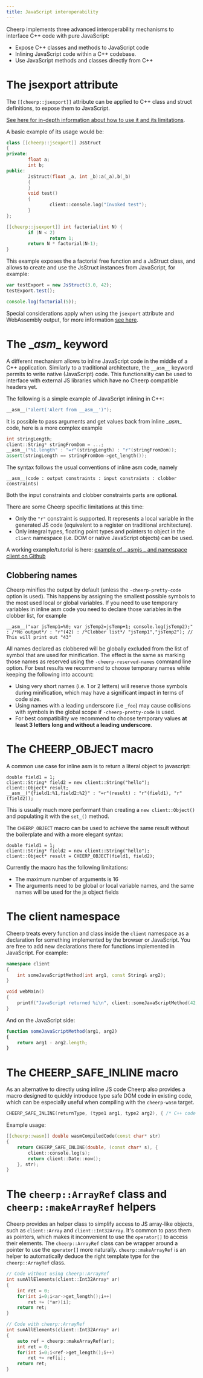 ```yaml
---
title: JavaScript interoperability
---
```


Cheerp implements three advanced interoperability mechanisms to interface C++ code with pure JavaScript:

* Expose C++ classes and methods to JavaScript code
* Inlining JavaScript code within a C++ codebase.
* Use JavaScript methods and classes directly from C++

# The jsexport attribute

The ```[[cheerp::jsexport]]``` attribute can be applied to C++ class and struct definitions, to expose them to JavaScript.

[See here for in-depth information about how to use it and its limitations](JSExport-attribute).

A basic example of its usage would be:

```c++
class [[cheerp::jsexport]] JsStruct
{
private:
        float a;
        int b;
public:
        JsStruct(float _a, int _b):a(_a),b(_b)
        {
        }
        void test()
        {
                client::console.log("Invoked test");
        }
};

[[cheerp::jsexport]] int factorial(int N) {
        if (N < 2)
                return 1;
        return N * factorial(N-1);
}
```

This example exposes the a factorial free function and a JsStruct class, and allows to create and use the JsStruct instances from JavaScript, for example:

```js
var testExport = new JsStruct(3.0, 42);
testExport.test();

console.log(factorial(5));
```


Special considerations apply when using the ```jsexport``` attribute and WebAssembly output, for more information [see here](WebAssembly-output#using-cheerpjsexport-in-combination-with-webassembly).

# The \__asm__ keyword

A different mechanism allows to inline JavaScript code in the middle of a C++ application. Similarly to a traditional architecture, the ```__asm__``` keyword permits to write native (JavaScript) code. This functionality can be used to interface with external JS libraries which have no Cheerp compatible headers yet.

The following is a simple example of JavaScript inlining in C++:
```c++
__asm__("alert('Alert from __asm__')");
```

It is possible to pass arguments and get values back from inline \__asm__ code, here is a more complex example

```c++
int stringLength;
client::String* stringFromDom = ...;
__asm__("%1.length" : "=r"(stringLength) : "r"(stringFromDom));
assert(stringLength == stringFromDom->get_length());
```

The syntax follows the usual conventions of inline asm code, namely

```
__asm__(code : output constraints : input constraints : clobber constraints)
```

Both the input constraints and clobber constraints parts are optional.

There are some Cheerp specific limitations at this time:

* Only the ```"r"``` constraint is supported. It represents a local variable in the generated JS code (equivalent to a register on traditional architecture).
* Only integral types, floating point types and pointers to object in the ```client``` namespace (i.e. DOM or native JavaScript objects) can be used.

A working example/tutorial is here: [example of _ asmjs _ and namespace client on Github](https://gist.github.com/carlopi/c36e9b8f0eaf72c569491fadac331707)

## Clobbering names

Cheerp minifies the output by default (unless the ```-cheerp-pretty-code``` option is used). This happens by assigning the smallest possible symbols to the most used local or global variables. If you need to use temporary variables in inline asm code you need to declare those variables in the clobber list, for example

```
__asm__("var jsTemp1=%0; var jsTemp2=jsTemp+1; console.log(jsTemp2);" : /*No output*/ : "r"(42) : /*Clobber list*/ "jsTemp1","jsTemp2"); // This will print out "43"
```

All names declared as clobbered will be globally excluded from the list of symbol that are used for minification. The effect is the same as marking those names as reserved using the ```-cheerp-reserved-names``` command line option. For best results we recommend to choose temporary names while keeping the following into account:

* Using very short names (i.e. 1 or 2 letters) will reserve those symbols during minification, which may have a significant impact in terms of code size.
* Using names with a leading underscore (i.e ```_foo```) may cause collisions with symbols in the global scope if ```-cheerp-pretty-code``` is used.
* For best compatibility we recommend to choose temporary values **at least 3 letters long and without a leading underscore**.

# The CHEERP_OBJECT macro

A common use case for inline asm is to return a literal object to javascript:
```
double field1 = 1;
client::String* field2 = new client::String("hello");
client::Object* result;
__asm__("{field1:%1,field2:%2}" : "=r"(result) : "r"(field1), "r"(field2));
```
This is usually much more performant than creating a `new client::Object()` and populating it with the `set_()` method.

The `CHEERP_OBJECT` macro can be used to achieve the same result without the boilerplate and with a more elegant syntax:
```
double field1 = 1;
client::String* field2 = new client::String("hello");
client::Object* result = CHEERP_OBJECT(field1, field2);
```
Currently the macro has the following limitations:

- The maximum number of arguments is 16
- The arguments need to be global or local variable names, and the same names will be used for the js object fields 


# The client namespace

Cheerp treats every function and class inside the ```client``` namespace as a declaration for something implemented by the browser or JavaScript. You are free to add new declarations there for functions implemented in JavaScript. For example:

```c++
namespace client
{
	int someJavaScriptMethod(int arg1, const String& arg2);
}

void webMain()
{
	printf("JavaScript returned %i\n", client::someJavaScriptMethod(42, "This is converted to a JavaScript String"));
}
```

And on the JavaScript side:

```js
function someJavaScriptMethod(arg1, arg2)
{
	return arg1 - arg2.length;
}
```

# The CHEERP_SAFE_INLINE macro

As an alternative to directly using inline JS code Cheerp also provides a macro designed to quickly introduce type safe DOM code in existing code, which can be especially useful when compiling with the `cheerp-wasm` target.

```c++
CHEERP_SAFE_INLINE(returnType, (type1 arg1, type2 arg2), { /* C++ code that access the DOM */ }, param1, param2);
```

Example usage:
```c++
[[cheerp::wasm]] double wasmCompiledCode(const char* str)
{
    return CHEERP_SAFE_INLINE(double, (const char* s), {
        client::console.log(s);
        return client::Date::now();
    }, str);
}
```

# The ```cheerp::ArrayRef``` class and ```cheerp::makeArrayRef``` helpers

Cheerp provides an helper class to simplify access to JS array-like objects, such as ```client::Array``` and ```client::Int32Array```. It's common to pass them as pointers, which makes it inconvenient to use the ```operator[]``` to access their elements. The ```cheerp::ArrayRef``` class can be wrapper around a pointer to use the ```operator[]``` more naturally. ```cheerp::makeArrayRef``` is an helper to automatically deduce the right template type for the ```cheerp::ArrayRef``` class.

```c++
// Code without using cheerp::ArrayRef
int sumAllElements(client::Int32Array* ar)
{
    int ret = 0;
    for(int i=0;i<ar->get_length();i++)
        ret += (*ar)[i];
    return ret;
}

// Code with cheerp::ArrayRef
int sumAllElements(client::Int32Array* ar)
{
    auto ref = cheerp::makeArrayRef(ar);
    int ret = 0;
    for(int i=0;i<ref->get_length();i++)
        ret += ref[i];
    return ret;
}
```
